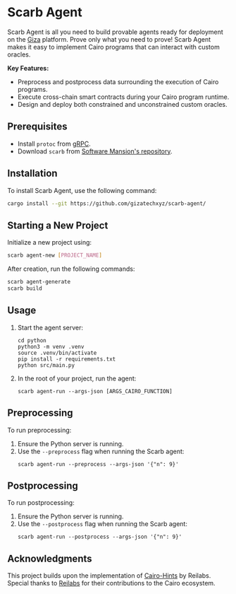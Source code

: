 # Scarb Agent

Scarb Agent is all you need to build provable agents ready for deployment on the [Giza](https://www.gizatech.xyz/) platform.
Prove only what you need to prove! Scarb Agent makes it easy to implement Cairo programs that can interact with custom oracles.

**Key Features:**

- Preprocess and postprocess data surrounding the execution of Cairo programs.
- Execute cross-chain smart contracts during your Cairo program runtime.
- Design and deploy both constrained and unconstrained custom oracles.

## Prerequisites

- Install `protoc` from [gRPC](https://grpc.io/docs/protoc-installation/).
- Download `scarb` from [Software Mansion's repository](https://github.com/software-mansion/scarb/releases).

## Installation

To install Scarb Agent, use the following command:

```bash
cargo install --git https://github.com/gizatechxyz/scarb-agent/
```

## Starting a New Project

Initialize a new project using:

```bash
scarb agent-new [PROJECT_NAME]
```

After creation, run the following commands:

```bash
scarb agent-generate
scarb build
```

## Usage

1. Start the agent server:

   ```
   cd python
   python3 -m venv .venv
   source .venv/bin/activate
   pip install -r requirements.txt
   python src/main.py
   ```

2. In the root of your project, run the agent:
   ```
   scarb agent-run --args-json [ARGS_CAIRO_FUNCTION]
   ```

## Preprocessing

To run preprocessing:

1. Ensure the Python server is running.
2. Use the `--preprocess` flag when running the Scarb agent:
   ```
   scarb agent-run --preprocess --args-json '{"n": 9}'
   ```

## Postprocessing

To run postprocessing:

1. Ensure the Python server is running.
2. Use the `--postprocess` flag when running the Scarb agent:
   ```
   scarb agent-run --postprocess --args-json '{"n": 9}'
   ```

## Acknowledgments

This project builds upon the implementation of [Cairo-Hints](https://github.com/reilabs/cairo-hints) by Reilabs. Special thanks to [Reilabs](https://reilabs.io/) for their contributions to the Cairo ecosystem.
